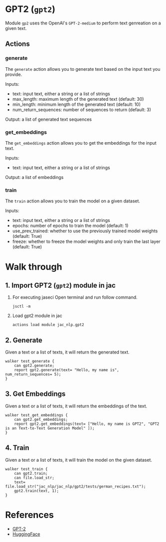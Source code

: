 # **GPT2 (`gpt2`)**

Module `gp2` uses the OpenAI's `GPT-2-medium` to perform text genreation on a given text.
## **Actions**
### generate
The `generate` action allows you to generate text based on the input text you provide.

Inputs:
- text: input text, either a string or a list of strings
- max_length: maximum length of the generated text (default: 30)
- min_length: minimum length of the generated text (default: 10)
- num_return_sequences: number of sequences to return (default: 3)

Output: a list of generated text sequences

### get_embeddings
The `get_embeddings` action allows you to get the embeddings for the input text.

Inputs:
- text: input text, either a string or a list of strings

Output: a list of embeddings

### train
The `train` action allows you to train the model on a given dataset.

Inputs:
- text: input text, either a string or a list of strings
- epochs: number of epochs to train the model (default: 1)
- use_prev_trained: whether to use the previously trained model weights (default: True)
- freeze: whether to freeze the model weights and only train the last layer (default: True)

# **Walk through**

## **1. Import GPT2 (`gpt2`) module in jac**
1. For executing jaseci Open terminal and run follow command.
    ```
    jsctl -m
    ```
2.  Load gpt2 module in jac
    ```
    actions load module jac_nlp.gpt2
    ```

## **2. Generate**
Given a text or a list of texts, it will return the generated text.
```jac
walker test_generate {
    can gpt2.generate;
    report gpt2.generate(text= "Hello, my name is", num_return_sequences= 5);
}
```

## **3. Get Embeddings**
Given a text or a list of texts, it will return the embeddings of the text.

```jac
walker test_get_embeddings {
    can gpt2.get_embeddings;
    report gpt2.get_embeddings(text= ["Hello, my name is GPT2", "GPT2 is an Text-to-Text Generation Model" ]);
}
```

## **4. Train**
Given a text or a list of texts, it will train the model on the given dataset.

```jac
walker test_train {
    can gpt2.train;
    can file.load_str;
    text= file.load_str("jac_nlp/jac_nlp/gpt2/tests/german_recipes.txt");
    gpt2.train(text, 1);
}
```

# **References**
- [GPT-2](https://openai.com/blog/better-language-models/)
- [HuggingFace](https://huggingface.co/transformers/model_doc/gpt2.html)